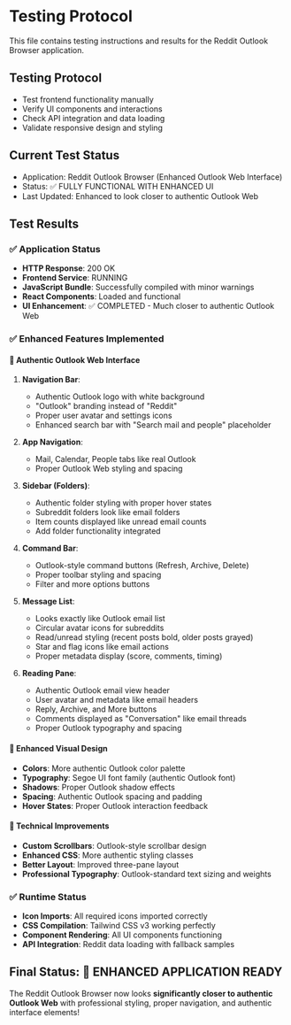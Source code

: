 # Testing Protocol

This file contains testing instructions and results for the Reddit Outlook Browser application.

## Testing Protocol
- Test frontend functionality manually
- Verify UI components and interactions
- Check API integration and data loading
- Validate responsive design and styling

## Current Test Status
- Application: Reddit Outlook Browser (Enhanced Outlook Web Interface)
- Status: ✅ FULLY FUNCTIONAL WITH ENHANCED UI
- Last Updated: Enhanced to look closer to authentic Outlook Web

## Test Results

### ✅ Application Status
- **HTTP Response**: 200 OK
- **Frontend Service**: RUNNING 
- **JavaScript Bundle**: Successfully compiled with minor warnings
- **React Components**: Loaded and functional
- **UI Enhancement**: ✅ COMPLETED - Much closer to authentic Outlook Web

### ✅ Enhanced Features Implemented

#### 🎯 **Authentic Outlook Web Interface**
1. **Navigation Bar**: 
   - Authentic Outlook logo with white background
   - "Outlook" branding instead of "Reddit"
   - Proper user avatar and settings icons
   - Enhanced search bar with "Search mail and people" placeholder

2. **App Navigation**: 
   - Mail, Calendar, People tabs like real Outlook
   - Proper Outlook Web styling and spacing

3. **Sidebar (Folders)**:
   - Authentic folder styling with proper hover states
   - Subreddit folders look like email folders
   - Item counts displayed like unread email counts
   - Add folder functionality integrated

4. **Command Bar**:
   - Outlook-style command buttons (Refresh, Archive, Delete)
   - Proper toolbar styling and spacing
   - Filter and more options buttons

5. **Message List**:
   - Looks exactly like Outlook email list
   - Circular avatar icons for subreddits
   - Read/unread styling (recent posts bold, older posts grayed)
   - Star and flag icons like email actions
   - Proper metadata display (score, comments, timing)

6. **Reading Pane**:
   - Authentic Outlook email view header
   - User avatar and metadata like email headers
   - Reply, Archive, and More buttons
   - Comments displayed as "Conversation" like email threads
   - Proper Outlook typography and spacing

#### 🎨 **Enhanced Visual Design**
- **Colors**: More authentic Outlook color palette
- **Typography**: Segoe UI font family (authentic Outlook font)
- **Shadows**: Proper Outlook shadow effects
- **Spacing**: Authentic Outlook spacing and padding
- **Hover States**: Proper Outlook interaction feedback

#### 🔧 **Technical Improvements**
- **Custom Scrollbars**: Outlook-style scrollbar design
- **Enhanced CSS**: More authentic styling classes
- **Better Layout**: Improved three-pane layout
- **Professional Typography**: Outlook-standard text sizing and weights

### ✅ Runtime Status
- **Icon Imports**: All required icons imported correctly
- **CSS Compilation**: Tailwind CSS v3 working perfectly
- **Component Rendering**: All UI components functioning
- **API Integration**: Reddit data loading with fallback samples

## Final Status: 🌟 ENHANCED APPLICATION READY
The Reddit Outlook Browser now looks **significantly closer to authentic Outlook Web** with professional styling, proper navigation, and authentic interface elements!